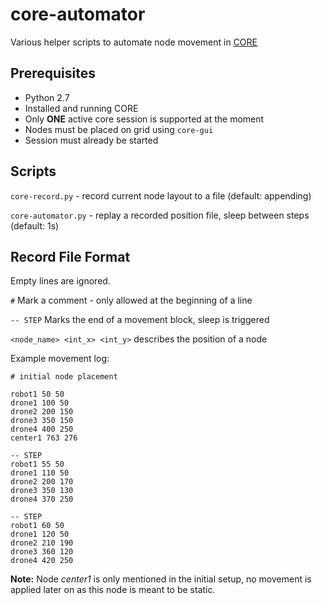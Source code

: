# core-automator

Various helper scripts to automate node movement in [CORE](https://www.nrl.navy.mil/itd/ncs/products/core)

## Prerequisites

* Python 2.7
* Installed and running CORE
* Only **ONE** active core session is supported at the moment
* Nodes must be placed on grid using `core-gui`
* Session must already be started

## Scripts

`core-record.py` - record current node layout to a file (default: appending)

`core-automator.py` - replay a recorded position file, sleep between steps (default: 1s)

## Record File Format

Empty lines are ignored.

`#` Mark a comment - only allowed at the beginning of a line

`-- STEP` Marks the end of a movement block, sleep is triggered

`<node_name> <int_x> <int_y>` describes the position of a node

Example movement log:
```
# initial node placement

robot1 50 50
drone1 100 50
drone2 200 150
drone3 350 150
drone4 400 250
center1 763 276

-- STEP
robot1 55 50
drone1 110 50
drone2 200 170
drone3 350 130
drone4 370 250

-- STEP
robot1 60 50
drone1 120 50
drone2 210 190
drone3 360 120
drone4 420 250
```

**Note:** Node *center1* is only mentioned in the initial setup, no movement is applied later on as this node is meant to be static.